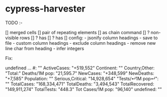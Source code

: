 # cypress-harvester

TODO :-

[] merged cells
[] pair of repeating elements
[] as chain command
[] ? non-visible rows
[] ? has <thead>
[] ? has <tbody>
[] config:
    - jsonify column headings
    - save to file
    - custom column headings
    - exclude column headings
    - remove new line char from heading
    - infer integers

Fix:

undefined ...
#: ""
ActiveCases: "+519,552"
Continent: ""
Country,Other: "Total:"
Deaths/1M pop: "21,595.7"
NewCases: "+348,599"
NewDeaths: "+7,585"
Population: ""
Serious,Critical: "14,928,654"
"Tests/↵1M pop↵": ""
TotalCases: "168,334,471"
TotalDeaths: "3,494,543"
TotalRecovered: "149,911,274"
TotalTests: "448.3"
Tot Cases/1M pop: "96,140"
undefined: ""